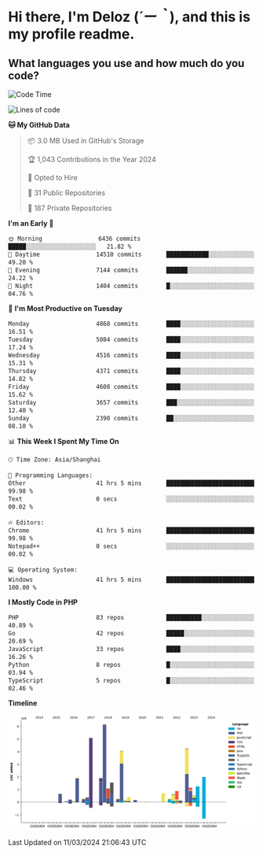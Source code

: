 # **Hi there, I'm Deloz (*´ー｀*), and this is my profile readme.**

## **What languages you use and how much do you code?**

<!--START_SECTION:waka-->
![Code Time](http://img.shields.io/badge/Code%20Time-3%2C440%20hrs%2019%20mins-blue)

![Lines of code](https://img.shields.io/badge/From%20Hello%20World%20I%27ve%20Written-36.2%20million%20lines%20of%20code-blue)

**🐱 My GitHub Data** 

> 📦 3.0 MB Used in GitHub's Storage 
 > 
> 🏆 1,043 Contributions in the Year 2024
 > 
> 💼 Opted to Hire
 > 
> 📜 31 Public Repositories 
 > 
> 🔑 187 Private Repositories 
 > 
**I'm an Early 🐤** 

```text
🌞 Morning                6436 commits        █████░░░░░░░░░░░░░░░░░░░░   21.82 % 
🌆 Daytime                14510 commits       ████████████░░░░░░░░░░░░░   49.20 % 
🌃 Evening                7144 commits        ██████░░░░░░░░░░░░░░░░░░░   24.22 % 
🌙 Night                  1404 commits        █░░░░░░░░░░░░░░░░░░░░░░░░   04.76 % 
```
📅 **I'm Most Productive on Tuesday** 

```text
Monday                   4868 commits        ████░░░░░░░░░░░░░░░░░░░░░   16.51 % 
Tuesday                  5084 commits        ████░░░░░░░░░░░░░░░░░░░░░   17.24 % 
Wednesday                4516 commits        ████░░░░░░░░░░░░░░░░░░░░░   15.31 % 
Thursday                 4371 commits        ████░░░░░░░░░░░░░░░░░░░░░   14.82 % 
Friday                   4608 commits        ████░░░░░░░░░░░░░░░░░░░░░   15.62 % 
Saturday                 3657 commits        ███░░░░░░░░░░░░░░░░░░░░░░   12.40 % 
Sunday                   2390 commits        ██░░░░░░░░░░░░░░░░░░░░░░░   08.10 % 
```


📊 **This Week I Spent My Time On** 

```text
🕑︎ Time Zone: Asia/Shanghai

💬 Programming Languages: 
Other                    41 hrs 5 mins       █████████████████████████   99.98 % 
Text                     0 secs              ░░░░░░░░░░░░░░░░░░░░░░░░░   00.02 % 

🔥 Editors: 
Chrome                   41 hrs 5 mins       █████████████████████████   99.98 % 
Notepad++                0 secs              ░░░░░░░░░░░░░░░░░░░░░░░░░   00.02 % 

💻 Operating System: 
Windows                  41 hrs 5 mins       █████████████████████████   100.00 % 
```

**I Mostly Code in PHP** 

```text
PHP                      83 repos            ██████████░░░░░░░░░░░░░░░   40.89 % 
Go                       42 repos            █████░░░░░░░░░░░░░░░░░░░░   20.69 % 
JavaScript               33 repos            ████░░░░░░░░░░░░░░░░░░░░░   16.26 % 
Python                   8 repos             █░░░░░░░░░░░░░░░░░░░░░░░░   03.94 % 
TypeScript               5 repos             █░░░░░░░░░░░░░░░░░░░░░░░░   02.46 % 
```



**Timeline**

![Lines of Code chart](https://raw.githubusercontent.com/deloz/deloz/main/assets/bar_graph.png)


 Last Updated on 11/03/2024 21:06:43 UTC
<!--END_SECTION:waka-->
